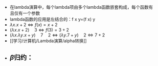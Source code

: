 - 在lambda演算中，每个lambda项由多个lambda函数嵌套构成，每个函数有且仅有一个参数
- lambda函数的应用是左结合的：f x y=(f x) y
- $\lambda x.x + 2 \iff f(x)=x+2$
- $(\lambda x.x+2)\quad 3 \iff f(3)=3+2$
- $(\lambda x.\lambda y.x+y)\quad7\quad2\iff (\lambda y.7+y) \quad 2 \iff 7+2$
- [[学习/计算机/Lambda演算/alpha转换]]
- $\beta$归约：
	- 